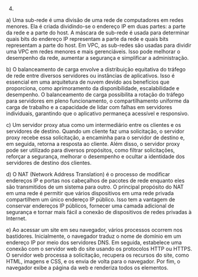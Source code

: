 4)
a) Uma sub-rede é uma divisão de uma rede de computadores em redes menores. Ela é criada dividindo-se o endereço IP em duas partes: a parte da rede e a parte do host. A máscara de sub-rede é usada para determinar quais bits do endereço IP representam a parte da rede e quais bits representam a parte do host. Em VPC, as sub-redes são usadas para dividir uma VPC em redes menores e mais gerenciáveis. Isso pode melhorar o desempenho da rede, aumentar a segurança e simplificar a administração.

b) O balanceamento de carga envolve a distribuição equitativa do tráfego de rede entre diversos servidores ou instâncias de aplicativos. Isso é essencial em uma arquitetura de nuvem devido aos benefícios que proporciona, como aprimoramento da disponibilidade, escalabilidade e desempenho. O balanceamento de carga possibilita a rotação do tráfego para servidores em pleno funcionamento, o compartilhamento uniforme da carga de trabalho e a capacidade de lidar com falhas em servidores individuais, garantindo que o aplicativo permaneça acessível e responsivo.

c) Um servidor proxy atua como um intermediário entre os clientes e os servidores de destino. Quando um cliente faz uma solicitação, o servidor proxy recebe essa solicitação, a encaminha para o servidor de destino e, em seguida, retorna a resposta ao cliente. Além disso, o servidor proxy pode ser utilizado para diversos propósitos, como filtrar solicitações, reforçar a segurança, melhorar o desempenho e ocultar a identidade dos servidores de destino dos clientes.

d) O NAT (Network Address Translation) é o processo de modificar endereços IP e portas nos cabeçalhos de pacotes de rede enquanto eles são transmitidos de um sistema para outro. O principal propósito do NAT em uma rede é permitir que vários dispositivos em uma rede privada compartilhem um único endereço IP público. Isso tem a vantagem de conservar endereços IP públicos, fornecer uma camada adicional de segurança e tornar mais fácil a conexão de dispositivos de redes privadas à Internet.

e) Ao acessar um site em seu navegador, vários processos ocorrem nos bastidores. Inicialmente, o navegador traduz o nome de domínio em um endereço IP por meio dos servidores DNS. Em seguida, estabelece uma conexão com o servidor web do site usando os protocolos HTTP ou HTTPS. O servidor web processa a solicitação, recupera os recursos do site, como HTML, imagens e CSS, e os envia de volta para o navegador. Por fim, o navegador exibe a página da web e renderiza todos os elementos.